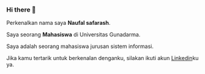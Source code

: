 ### Hi there 👋

Perkenalkan nama saya **Naufal safarash**.

Saya seorang **Mahasiswa** di Universitas Gunadarma.

Saya adalah seorang mahasiswa jurusan sistem informasi.

Jika kamu tertarik untuk berkenalan denganku, silakan ikuti akun [Linkedin](https://www.linkedin.com/in/naufal-safarash-14822a238/)ku ya.
